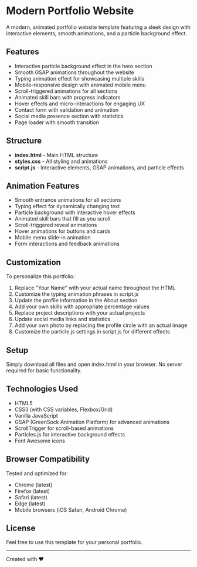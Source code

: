 # Modern Portfolio Website

A modern, animated portfolio website template featuring a sleek design with interactive elements, smooth animations, and a particle background effect.

## Features

- Interactive particle background effect in the hero section
- Smooth GSAP animations throughout the website
- Typing animation effect for showcasing multiple skills
- Mobile-responsive design with animated mobile menu
- Scroll-triggered animations for all sections
- Animated skill bars with progress indicators
- Hover effects and micro-interactions for engaging UX
- Contact form with validation and animation
- Social media presence section with statistics
- Page loader with smooth transition

## Structure

- **index.html** - Main HTML structure
- **styles.css** - All styling and animations
- **script.js** - Interactive elements, GSAP animations, and particle effects

## Animation Features

- Smooth entrance animations for all sections
- Typing effect for dynamically changing text
- Particle background with interactive hover effects
- Animated skill bars that fill as you scroll
- Scroll-triggered reveal animations
- Hover animations for buttons and cards
- Mobile menu slide-in animation
- Form interactions and feedback animations

## Customization

To personalize this portfolio:

1. Replace "Your Name" with your actual name throughout the HTML
2. Customize the typing animation phrases in script.js
3. Update the profile information in the About section
4. Add your own skills with appropriate percentage values
5. Replace project descriptions with your actual projects
6. Update social media links and statistics
7. Add your own photo by replacing the profile circle with an actual image
8. Customize the particle.js settings in script.js for different effects

## Setup

Simply download all files and open index.html in your browser. No server required for basic functionality.

## Technologies Used

- HTML5
- CSS3 (with CSS variables, Flexbox/Grid)
- Vanilla JavaScript
- GSAP (GreenSock Animation Platform) for advanced animations
- ScrollTrigger for scroll-based animations
- Particles.js for interactive background effects
- Font Awesome icons

## Browser Compatibility

Tested and optimized for:
- Chrome (latest)
- Firefox (latest)
- Safari (latest)
- Edge (latest)
- Mobile browsers (iOS Safari, Android Chrome)

## License

Feel free to use this template for your personal portfolio.

---

Created with ❤️ 